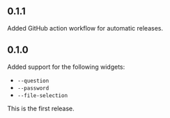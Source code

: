 ## 0.1.1

Added GitHub action workflow for automatic releases.

## 0.1.0

Added support for the following widgets:

* `--question`
* `--password`
* `--file-selection`

This is the first release.
